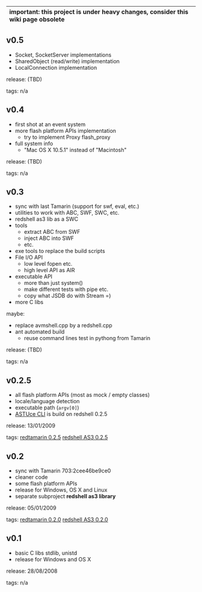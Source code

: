 | **important:** this project is under heavy changes, consider this wiki page obsolete |
|:-------------------------------------------------------------------------------------|

## v0.5 ##

  * Socket, SocketServer implementations
  * SharedObject (read/write) implementation
  * LocalConnection implementation

release: (TBD)

tags: n/a

## v0.4 ##

  * first shot at an event system
  * more flash platform APIs implementation
    * try to implement Proxy flash\_proxy
  * full system info
    * "Mac OS X 10.5.1" instead of "Macintosh"


release: (TBD)

tags: n/a


## v0.3 ##

  * sync with last Tamarin (support for swf, eval, etc.)
  * utilities to work with ABC, SWF, SWC, etc.
  * redshell as3 lib as a SWC
  * tools
    * extract ABC from SWF
    * inject ABC into SWF
    * etc.
  * exe tools to replace the build scripts
  * File I/O API
    * low level fopen etc.
    * high level API as AIR
  * executable API
    * more than just system()
    * make different tests with pipe etc.
    * copy what JSDB do with Stream =)
  * more C libs

maybe:
  * replace avmshell.cpp by a redshell.cpp
  * ant automated build
    * reuse command lines test in pythong from Tamarin

release: (TBD)

tags: n/a

## v0.2.5 ##

  * all flash platform APIs (most as mock / empty classes)
  * locale/language detection
  * executable path (`argv[0]`)
  * [ASTUce CLI](http://code.google.com/p/astuce/source/browse/#svn/cli/trunk) is build on redshell 0.2.5

release: 13/01/2009

tags:
[redtamarin 0.2.5](http://redtamarin.googlecode.com/svn/tags/0.2.5) [redshell AS3 0.2.5](http://redtamarin.googlecode.com/svn/as3/redshell/tags/0.2.5)

## v0.2 ##

  * sync with Tamarin 703:2cee46be9ce0
  * cleaner code
  * some flash platform APIs
  * release for Windows, OS X and Linux
  * separate subproject **redshell as3 library**

release: 05/01/2009

tags: [redtamarin 0.2.0](http://redtamarin.googlecode.com/svn/tags/0.2.0) [redshell AS3 0.2.0](http://redtamarin.googlecode.com/svn/as3/redshell/tags/0.2.0)


## v0.1 ##

  * basic C libs stdlib, unistd
  * release for Windows and OS X

release: 28/08/2008

tags: n/a